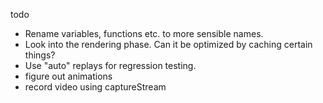 todo
* Rename variables, functions etc. to more sensible names.
* Look into the rendering phase. Can it be optimized by caching certain things?
* Use "auto" replays for regression testing.
* figure out animations
* record video using captureStream
